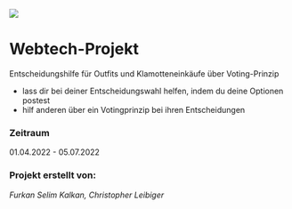 ![](C:\Users\furka\Desktop\Desktop\Herunterladen.png)
# Webtech-Projekt

Entscheidungshilfe für Outfits und Klamotteneinkäufe über Voting-Prinzip
- lass dir bei deiner Entscheidungswahl helfen, indem du deine Optionen postest
- hilf anderen über ein Votingprinzip bei ihren Entscheidungen


### Zeitraum

01.04.2022 - 05.07.2022
### Projekt erstellt von:

*Furkan Selim Kalkan, Christopher Leibiger*

